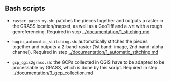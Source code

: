 ## Bash scripts
- `raster_patch_xy.sh`: patches the pieces together and outputs a raster in the GRASS location/mapset, as well as a GeoTiff and a .vrt with a rough georeferencing. Required in step [../documentation/1_stitching.md](../documentation/1_stitching.md)

- `hugin_automatic_stitching.sh`: automatically stitches the pieces together and outputs a 2-band-raster (1st band: image, 2nd band: alpha channel). Required in step [../documentation/1_automatic_stitching.md](../documentation/1_automatic_stitching.md)

- `gcp_qgis2grass.sh`: the GCPs collected in QGIS have to be adapted to be processable by GRASS, which is done by this script. Required in step [../documentation/3_gcp_collection.md](../documentation/3_gcp_collection.md)
